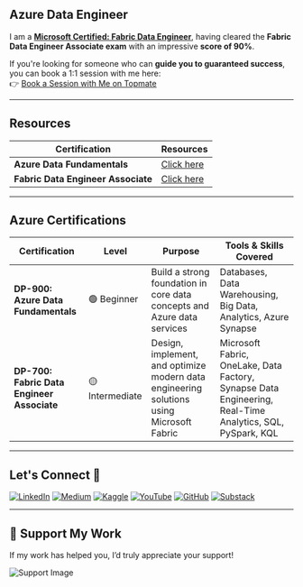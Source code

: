 ## Azure Data Engineer

I am a [**Microsoft Certified: Fabric Data Engineer**](https://learn.microsoft.com/en-us/users/tajamulkhan/credentials/certification/fabric-data-engineer-associate?tab=credentials-tab), having cleared the **Fabric Data Engineer Associate exam** with an impressive **score of 90%**.

If you're looking for someone who can **guide you to guaranteed success**, you can book a 1:1 session with me here:  
👉 [Book a Session with Me on Topmate](https://topmate.io/tajamulkhan/1516477)

---

## Resources

| Certification                              | Resources                                      |
|--------------------------------------------|------------------------------------------------|
| **Azure Data Fundamentals**       | [Click here](https://github.com/tajamulkhann/Azure-Data-Engineer/tree/main/DP%20900%20-%20Azure%20Fundamentals)              |
| **Fabric Data Engineer Associate**| [Click here](https://github.com/tajamulkhann/Azure-Data-Engineer/tree/main/DP%20700%20-%20Fabric%20Data%20Engineer)              |

---

## Azure Certifications

| Certification                              | Level          | Purpose                                                                                          | Tools & Skills Covered                                                                 |
|-------------------------------------------|----------------|--------------------------------------------------------------------------------------------------|-----------------------------------------------------------------------------------------|
| **DP-900: Azure Data Fundamentals**       | 🟢 Beginner     | Build a strong foundation in core data concepts and Azure data services                         | Databases, Data Warehousing, Big Data, Analytics, Azure Synapse                         |
| **DP-700: Fabric Data Engineer Associate** | 🟡 Intermediate | Design, implement, and optimize modern data engineering solutions using Microsoft Fabric         | Microsoft Fabric, OneLake, Data Factory, Synapse Data Engineering, Real-Time Analytics, SQL, PySpark, KQL |

---

## Let's Connect 🤝

[![LinkedIn](https://img.shields.io/badge/linkedin-%230077B5.svg?style=for-the-badge&logo=linkedin&logoColor=white)](https://www.linkedin.com/in/tajamulkhann/)
[![Medium](https://img.shields.io/badge/Medium-12100E?style=for-the-badge&logo=medium&logoColor=white)](https://medium.com/@tajamulkhan)
[![Kaggle](https://img.shields.io/badge/Kaggle-035a7d?style=for-the-badge&logo=kaggle&logoColor=white)](https://www.kaggle.com/tajamulkhan)
[![YouTube](https://img.shields.io/badge/YouTube-%23FF0000.svg?style=for-the-badge&logo=YouTube&logoColor=white)](https://www.youtube.com)
[![GitHub](https://img.shields.io/badge/Github-12100E?style=for-the-badge&logo=github&logoColor=white)](https://github.com/tajamulkhann)
[![Substack](https://img.shields.io/badge/Substack-%23006f5c.svg?style=for-the-badge&logo=substack&logoColor=FF6719)](https://substack.com/@tajamulkhan)

---

## 💖 Support My Work

If my work has helped you, I’d truly appreciate your support!

![Support Image](https://github.com/user-attachments/assets/127762f6-edae-4bea-989a-5296cf161ed3)

